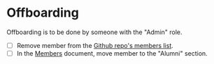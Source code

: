 # Offboarding

Offboarding is to be done by someone with the "Admin" role.

 - [ ] Remove member from the [Github repo's members list](https://github.com/fullstaq-labs/fullstaq-ruby-server-edition/settings/access).
 - [ ] In the [Members](members.md) document, move member to the "Alumni" section.
